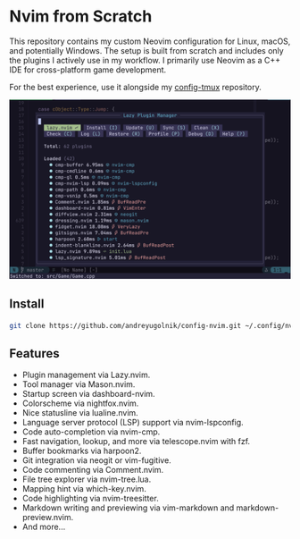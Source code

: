 # Nvim from Scratch

This repository contains my custom Neovim configuration for Linux, macOS, and potentially Windows. The setup is built from scratch and includes only the plugins I actively use in my workflow. I primarily use Neovim as a C++ IDE for cross-platform game development.

For the best experience, use it alongside my [config-tmux](https://github.com/andreyugolnik/config-tmux.git) repository.

![Nvim wiht Lazy](https://github.com/andreyugolnik/config-nvim/blob/master/nvim-lazy.png?raw=true)

## Install

```sh
git clone https://github.com/andreyugolnik/config-nvim.git ~/.config/nvim
```

## Features

- Plugin management via Lazy.nvim.
- Tool manager via Mason.nvim.
- Startup screen via dashboard-nvim.
- Colorscheme via nightfox.nvim.
- Nice statusline via lualine.nvim.
- Language server protocol (LSP) support via nvim-lspconfig.
- Code auto-completion via nvim-cmp.
- Fast navigation, lookup, and more via telescope.nvim with fzf.
- Buffer bookmarks via harpoon2.
- Git integration via neogit or vim-fugitive.
- Code commenting via Comment.nvim.
- File tree explorer via nvim-tree.lua.
- Mapping hint via which-key.nvim.
- Code highlighting via nvim-treesitter.
- Markdown writing and previewing via vim-markdown and markdown-preview.nvim.
- And more...
